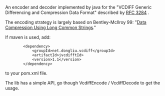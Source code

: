 An encoder and decoder implemented by java for the "VCDIFF Generic Differencing and Compression Data Format" described by [RFC 3284] .

The encoding strategy is largely based on Bentley-McIlroy 99: "[Data Compression Using Long Common Strings]."

If maven is used, add:
```
        <dependency>
            <groupId>net.dongliu.vcdiff</groupId>
            <artifactId>jvcdifftId>
            <version>1.1</version>
        </dependency>
```
to your pom.xml file.

The lib has a simple API, go though VcdiffEncode / VcdiffDecode to get the usage.

[RFC 3284]: http://www.ietf.org/rfc/rfc3284.txt  "RFC 3284"
[Data Compression Using Long Common Strings]: http://citeseerx.ist.psu.edu/viewdoc/download?doi=10.1.1.11.8470&rep=rep1&type=pdf "Data Compression Using Long Common Strings"
